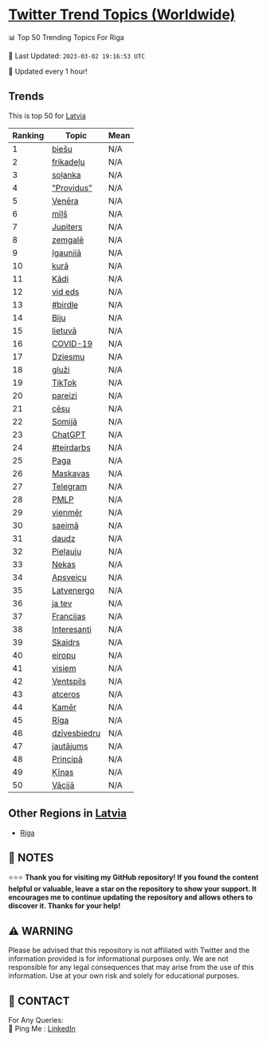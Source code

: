 [Twitter Trend Topics (Worldwide)](https://github.com/ErcinDedeoglu/Twitter-Trend-Topics)
==========


📊 Top 50 Trending Topics For Riga

📆 Last Updated: `2023-03-02 19:16:53 UTC`

🔧 Updated every 1 hour!


## Trends

This is top 50 for [Latvia](</Latvia>)

| Ranking | Topic | Mean |
| ------- | ------------ | ------------ |
| 1 | [biešu](http://twitter.com/search?q=bie%c5%a1u) | N/A |
| 2 | [frikadeļu](http://twitter.com/search?q=frikade%c4%bcu) | N/A |
| 3 | [soļanka](http://twitter.com/search?q=so%c4%bcanka) | N/A |
| 4 | ["Providus"](http://twitter.com/search?q=%22Providus%22) | N/A |
| 5 | [Venēra](http://twitter.com/search?q=Ven%c4%93ra) | N/A |
| 6 | [mīļš](http://twitter.com/search?q=m%c4%ab%c4%bc%c5%a1) | N/A |
| 7 | [Jupiters](http://twitter.com/search?q=Jupiters) | N/A |
| 8 | [zemgalē](http://twitter.com/search?q=zemgal%c4%93) | N/A |
| 9 | [Igaunijā](http://twitter.com/search?q=Igaunij%c4%81) | N/A |
| 10 | [kurā](http://twitter.com/search?q=kur%c4%81) | N/A |
| 11 | [Kādi](http://twitter.com/search?q=K%c4%81di) | N/A |
| 12 | [vid eds](http://twitter.com/search?q=vid+eds) | N/A |
| 13 | [#birdle](http://twitter.com/search?q=%23birdle) | N/A |
| 14 | [Biju](http://twitter.com/search?q=Biju) | N/A |
| 15 | [lietuvā](http://twitter.com/search?q=lietuv%c4%81) | N/A |
| 16 | [COVID-19](http://twitter.com/search?q=COVID-19) | N/A |
| 17 | [Dziesmu](http://twitter.com/search?q=Dziesmu) | N/A |
| 18 | [gluži](http://twitter.com/search?q=glu%c5%bei) | N/A |
| 19 | [TikTok](http://twitter.com/search?q=TikTok) | N/A |
| 20 | [pareizi](http://twitter.com/search?q=pareizi) | N/A |
| 21 | [cēsu](http://twitter.com/search?q=c%c4%93su) | N/A |
| 22 | [Somijā](http://twitter.com/search?q=Somij%c4%81) | N/A |
| 23 | [ChatGPT](http://twitter.com/search?q=ChatGPT) | N/A |
| 24 | [#teirdarbs](http://twitter.com/search?q=%23teirdarbs) | N/A |
| 25 | [Paga](http://twitter.com/search?q=Paga) | N/A |
| 26 | [Maskavas](http://twitter.com/search?q=Maskavas) | N/A |
| 27 | [Telegram](http://twitter.com/search?q=Telegram) | N/A |
| 28 | [PMLP](http://twitter.com/search?q=PMLP) | N/A |
| 29 | [vienmēr](http://twitter.com/search?q=vienm%c4%93r) | N/A |
| 30 | [saeimā](http://twitter.com/search?q=saeim%c4%81) | N/A |
| 31 | [daudz](http://twitter.com/search?q=daudz) | N/A |
| 32 | [Pieļauju](http://twitter.com/search?q=Pie%c4%bcauju) | N/A |
| 33 | [Nekas](http://twitter.com/search?q=Nekas) | N/A |
| 34 | [Apsveicu](http://twitter.com/search?q=Apsveicu) | N/A |
| 35 | [Latvenergo](http://twitter.com/search?q=Latvenergo) | N/A |
| 36 | [ja tev](http://twitter.com/search?q=ja+tev) | N/A |
| 37 | [Francijas](http://twitter.com/search?q=Francijas) | N/A |
| 38 | [Interesanti](http://twitter.com/search?q=Interesanti) | N/A |
| 39 | [Skaidrs](http://twitter.com/search?q=Skaidrs) | N/A |
| 40 | [eiropu](http://twitter.com/search?q=eiropu) | N/A |
| 41 | [visiem](http://twitter.com/search?q=visiem) | N/A |
| 42 | [Ventspils](http://twitter.com/search?q=Ventspils) | N/A |
| 43 | [atceros](http://twitter.com/search?q=atceros) | N/A |
| 44 | [Kamēr](http://twitter.com/search?q=Kam%c4%93r) | N/A |
| 45 | [Rīga](http://twitter.com/search?q=R%c4%abga) | N/A |
| 46 | [dzīvesbiedru](http://twitter.com/search?q=dz%c4%abvesbiedru) | N/A |
| 47 | [jautājums](http://twitter.com/search?q=jaut%c4%81jums) | N/A |
| 48 | [Principā](http://twitter.com/search?q=Princip%c4%81) | N/A |
| 49 | [Ķīnas](http://twitter.com/search?q=%c4%b6%c4%abnas) | N/A |
| 50 | [Vācijā](http://twitter.com/search?q=V%c4%81cij%c4%81) | N/A |



## Other Regions in [Latvia](</Latvia>)

* [Riga](</Latvia/Riga.md>)



## 📝 NOTES

⭐⭐⭐ **Thank you for visiting my GitHub repository! If you found the content helpful or valuable, leave a star on the repository to show your support. It encourages me to continue updating the repository and allows others to discover it. Thanks for your help!**


## ⚠️ WARNING

Please be advised that this repository is not affiliated with Twitter and the information provided is for informational purposes only. We are not responsible for any legal consequences that may arise from the use of this information. Use at your own risk and solely for educational purposes.


## 📨 CONTACT

 For Any Queries:  
            🏓 Ping Me : [LinkedIn](https://www.linkedin.com/in/ercindedeoglu/)
